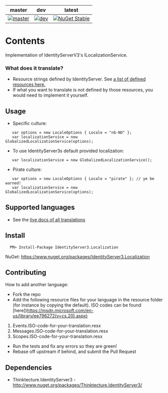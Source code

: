 ﻿| master | dev | latest |
| - |  - | - |
| [![master](https://ci.appveyor.com/api/projects/status/63g2yulmxod35vd1/branch/master?svg=true)](https://ci.appveyor.com/project/JohnKorsnes/identityserver3-contrib-localization/branch/master) | [![dev](https://ci.appveyor.com/api/projects/status/63g2yulmxod35vd1/branch/dev?svg=true)](https://ci.appveyor.com/project/JohnKorsnes/identityserver3-contrib-localization/branch/dev) | [![NuGet Stable](http://img.shields.io/nuget/v/IdentityServer3.Localization.svg?style=flat)](https://www.nuget.org/packages/IdentityServer3.Localization/)|


# Contents
Implementation of IdentityServerV3's ILocalizationService.
 ### What does it translate?
  - Resource strings defined by IdentityServer. See [a list of defined resources here.](http://johnkors.github.io/IdentityServer3.Contrib.Localization/#/Default)
  - If what you want to translate is not defined by those resources, you would need to implement it yourself.

## Usage

- Specific culture:
```
   var options = new LocaleOptions { Locale = "nb-NO" };
   var localizationService = new GlobalizedLocalizationService(options);
```

- To use IdentityServer3s default provided localization:
```
   var localizationService = new GlobalizedLocalizationService();
```

- Pirate culture:
```
   var options = new LocaleOptions { Locale = "pirate" }; // ye be warned!
   var localizationService = new GlobalizedLocalizationService(options);
```


## Supported languages
 * See the [live docs of all translations](http://johnkors.github.io/IdentityServer3.Contrib.Localization/#/Default)

## Install

```
  PM> Install-Package IdentityServer3.Localization
```

NuGet:
https://www.nuget.org/packages/IdentityServer3.Localization


## Contributing

How to add another language:

 * Fork the repo
 * Add the following resource files for your language in the resource folder (for instance by copying the default). ISO codes can be found [here])https://msdn.microsoft.com/en-us/library/ee796272(v=cs.20).aspx)

  1. Events.ISO-code-for-your-translation.resx
  2. Messages.ISO-code-for-your-translation.resx
  3. Scopes.ISO-code-for-your-translation.resx

 * Run the tests and fix any errors so they are green!
 * Rebase off upstream if behind, and submit the Pull Request

## Dependencies

 * Thinktecture.IdentityServer3 - http://www.nuget.org/packages/Thinktecture.IdentityServer3/
